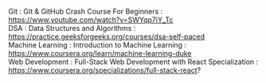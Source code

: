 Git : Git & GitHub Crash Course For Beginners : https://www.youtube.com/watch?v=SWYqp7iY_Tc
<br>DSA : Data Structures and Algorithms : https://practice.geeksforgeeks.org/courses/dsa-self-paced
<br>Machine Learning : Introduction to Machine Learning : https://www.coursera.org/learn/machine-learning-duke
<br>Web Development : Full-Stack Web Development with React Specialization : https://www.coursera.org/specializations/full-stack-react?
